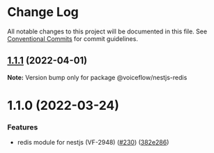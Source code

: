 # Change Log

All notable changes to this project will be documented in this file.
See [Conventional Commits](https://conventionalcommits.org) for commit guidelines.

## [1.1.1](https://github.com/voiceflow/libs/compare/@voiceflow/nestjs-redis@1.1.0...@voiceflow/nestjs-redis@1.1.1) (2022-04-01)

**Note:** Version bump only for package @voiceflow/nestjs-redis





# 1.1.0 (2022-03-24)


### Features

* redis module for nestjs (VF-2948) ([#230](https://github.com/voiceflow/libs/issues/230)) ([382e286](https://github.com/voiceflow/libs/commit/382e2864b275a96be3c9899ab8a769174b69c6ba))
